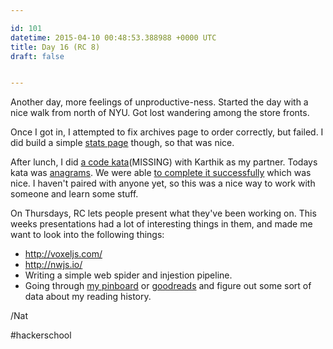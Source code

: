 ```yaml
---

id: 101
datetime: 2015-04-10 00:48:53.388988 +0000 UTC
title: Day 16 (RC 8)
draft: false


---
```


Another day, more feelings of unproductive-ness. Started the day with a nice walk from north of NYU. Got lost wandering among the store fronts.
 
Once I got in, I attempted to fix archives page to order correctly, but failed. I did build a simple [stats page](/stats) though, so that was nice.

After lunch, I did [a code kata](https://en.wikipedia.org/wiki/Kata_%!p(MISSING)rogramming%!)(MISSING) with Karthik as my partner. Todays kata was [anagrams](http://codekata.com/kata/kata06-anagrams/). We were able [to complete it successfully](https://gist.github.com/icco/187b9f49b0230c56811d) which was nice. I haven't paired with anyone yet, so this was a nice way to work with someone and learn some stuff.

On Thursdays, RC lets people present what they've been working on. This weeks presentations had a lot of interesting things in them, and made me want to look into the following things:

 - http://voxeljs.com/
 - http://nwjs.io/
 - Writing a simple web spider and injestion pipeline.
 - Going through [my pinboard](https://pinboard.in/u:icco) or [goodreads](https://www.goodreads.com/user/show/12680-nat) and figure out some sort of data about my reading history.

/Nat

#hackerschool

